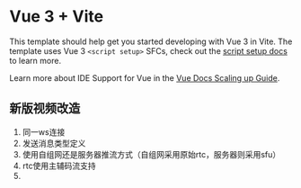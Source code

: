 # Vue 3 + Vite

This template should help get you started developing with Vue 3 in Vite. The template uses Vue 3 `<script setup>` SFCs, check out the [script setup docs](https://v3.vuejs.org/api/sfc-script-setup.html#sfc-script-setup) to learn more.

Learn more about IDE Support for Vue in the [Vue Docs Scaling up Guide](https://vuejs.org/guide/scaling-up/tooling.html#ide-support).

## 新版视频改造
1. 同一ws连接
2. 发送消息类型定义
3. 使用自组网还是服务器推流方式（自组网采用原始rtc，服务器则采用sfu）
4. rtc使用主辅码流支持
5. 

